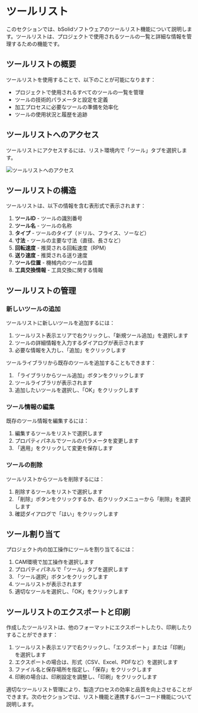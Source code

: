 # ツールリスト

このセクションでは、bSolidソフトウェアのツールリスト機能について説明します。ツールリストは、プロジェクトで使用されるツールの一覧と詳細な情報を管理するための機能です。

## ツールリストの概要

ツールリストを使用することで、以下のことが可能になります：

- プロジェクトで使用されるすべてのツールの一覧を管理
- ツールの技術的パラメータと設定を定義
- 加工プロセスに必要なツールの準備を効率化
- ツールの使用状況と履歴を追跡

## ツールリストへのアクセス

ツールリストにアクセスするには、リスト環境内で「ツール」タブを選択します。

![ツールリストへのアクセス](./img/distinta_strumenti_accesso.png)

## ツールリストの構造

ツールリストは、以下の情報を含む表形式で表示されます：

1. **ツールID** - ツールの識別番号
2. **ツール名** - ツールの名称
3. **タイプ** - ツールのタイプ（ドリル、フライス、ソーなど）
4. **寸法** - ツールの主要な寸法（直径、長さなど）
5. **回転速度** - 推奨される回転速度（RPM）
6. **送り速度** - 推奨される送り速度
7. **ツール位置** - 機械内のツール位置
8. **工具交換情報** - 工具交換に関する情報

## ツールリストの管理

### 新しいツールの追加

ツールリストに新しいツールを追加するには：

1. ツールリスト表示エリアで右クリックし、「新規ツール追加」を選択します
2. ツールの詳細情報を入力するダイアログが表示されます
3. 必要な情報を入力し、「追加」をクリックします

ツールライブラリから既存のツールを追加することもできます：

1. 「ライブラリからツール追加」ボタンをクリックします
2. ツールライブラリが表示されます
3. 追加したいツールを選択し、「OK」をクリックします

### ツール情報の編集

既存のツール情報を編集するには：

1. 編集するツールをリストで選択します
2. プロパティパネルでツールのパラメータを変更します
3. 「適用」をクリックして変更を保存します

### ツールの削除

ツールリストからツールを削除するには：

1. 削除するツールをリストで選択します
2. 「削除」ボタンをクリックするか、右クリックメニューから「削除」を選択します
3. 確認ダイアログで「はい」をクリックします

## ツール割り当て

プロジェクト内の加工操作にツールを割り当てるには：

1. CAM環境で加工操作を選択します
2. プロパティパネルで「ツール」タブを選択します
3. 「ツール選択」ボタンをクリックします
4. ツールリストが表示されます
5. 適切なツールを選択し、「OK」をクリックします

## ツールリストのエクスポートと印刷

作成したツールリストは、他のフォーマットにエクスポートしたり、印刷したりすることができます：

1. ツールリスト表示エリアで右クリックし、「エクスポート」または「印刷」を選択します
2. エクスポートの場合は、形式（CSV、Excel、PDFなど）を選択します
3. ファイル名と保存場所を指定し、「保存」をクリックします
4. 印刷の場合は、印刷設定を調整し、「印刷」をクリックします

適切なツールリスト管理により、製造プロセスの効率と品質を向上させることができます。次のセクションでは、リスト機能と連携するバーコード機能について説明します。 